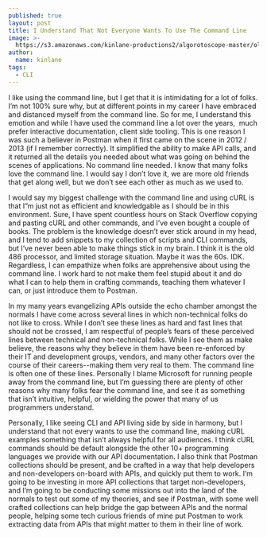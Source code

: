 ```yaml
---
published: true
layout: post
title: I Understand That Not Everyone Wants To Use The Command Line
image: >-
  https://s3.amazonaws.com/kinlane-productions2/algorotoscope-master/old-church-oldchurch-blue-circuit.jpg
author:
  name: kinlane
tags:
  - CLI
---
```

I like using the command line, but I get that it is intimidating for a lot of folks. I’m not 100% sure why, but at different points in my career I have embraced and distanced myself from the command line. So for me, I understand this emotion and while I have used the command line a lot over the years,  much prefer interactive documentation, client side tooling. This is one reason I was such a believer in Postman when it first came on the scene in 2012 / 2013 (if I remember correctly). It simplified the ability to make API calls, and it returned all the details you needed about what was going on behind the scenes of applications. No command line needed. I know that many folks love the command line. I would say I don’t love it, we are more old friends that get along well, but we don’t see each other as much as we used to.  
  
I would say my biggest challenge with the command line and using cURL is that I”m just not as efficient and knowledgable as I should be in this environment. Sure, I have spent countless hours on Stack Overflow copying and pasting cURL and other commands, and I’ve even bought a couple of books. The problem is the knowledge doesn’t ever stick around in my head, and I tend to add snippets to my collection of scripts and CLI commands, but I’ve never been able to make things stick in my brain. I think it is the old 486 processor, and limited storage situation. Maybe it was the 60s. IDK. Regardless, I can empathize when folks are apprehensive about using the command line. I work hard to not make them feel stupid about it and do what I can to help them in crafting commands, teaching them whatever I can, or just introduce them to Postman.  
  
In my many years evangelizing APIs outside the echo chamber amongst the normals I have come across several lines in which non-technical folks do not like to cross. While I don’t see these lines as hard and fast lines that should not be crossed, I am respectful of people’s fears of these perceived lines between technical and non-technical folks. While I see them as make believe, the reasons why they believe in them have been re-enforced by their IT and development groups, vendors, and many other factors over the course of their careers--making them very real to them. The command line is often one of these lines. Personally I blame Microsoft for running people away from the command line, but I’m guessing there are plenty of other reasons why many folks fear the command line, and see it as something that isn’t intuitive, helpful, or wielding the power that many of us programmers understand.  
  
Personally, I like seeing CLI and API living side by side in harmony, but I understand that not every wants to use the command line, making cURL examples something that isn’t always helpful for all audiences. I think cURL commands should be default alongside the other 10+ programming languages we provide with our API documentation. I also think that Postman collections should be present, and be crafted in a way that help developers and non-developers on-board with APIs, and quickly put them to work. I’m going to be investing in more API collections that target non-developers, and I’m going to be conducting some missions out into the land of the normals to test out some of my theories, and see if Postman, with some well crafted collections can help bridge the gap between APIs and the normal people, helping some tech curious friends of mine put Postman to work extracting data from APIs that might matter to them in their line of work.